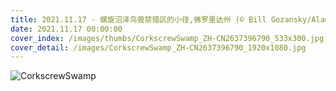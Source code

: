 ```yaml
---
title: 2021.11.17 - 螺旋沼泽鸟兽禁猎区的小径,佛罗里达州 (© Bill Gozansky/Alamy)
date: 2021.11.17 00:00:00
cover_index: /images/thumbs/CorkscrewSwamp_ZH-CN2637396790_533x300.jpg
cover_detail: /images/CorkscrewSwamp_ZH-CN2637396790_1920x1080.jpg
---
```


![CorkscrewSwamp](/images/CorkscrewSwamp_ZH-CN2637396790_1920x1080.jpg)
